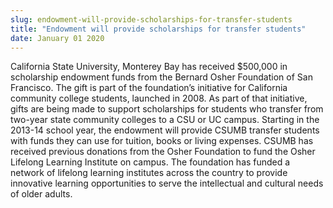 ```yaml
---
slug: endowment-will-provide-scholarships-for-transfer-students
title: "Endowment will provide scholarships for transfer students"
date: January 01 2020
---
```


 
<p>
  California State University, Monterey Bay has received $500,000 in scholarship
  endowment funds from the Bernard Osher Foundation of San Francisco. The gift
  is part of the foundation’s initiative for California community college
  students, launched in 2008. As part of that initiative, gifts are being made
  to support scholarships for students who transfer from two-year state
  community colleges to a CSU or UC campus. Starting in the 2013-14 school year,
  the endowment will provide CSUMB transfer students with funds they can use for
  tuition, books or living expenses. CSUMB has received previous donations from
  the Osher Foundation to fund the Osher Lifelong Learning Institute on campus.
  The foundation has funded a network of lifelong learning institutes across the
  country to provide innovative learning opportunities to serve the intellectual
  and cultural needs of older adults.
</p>
 
